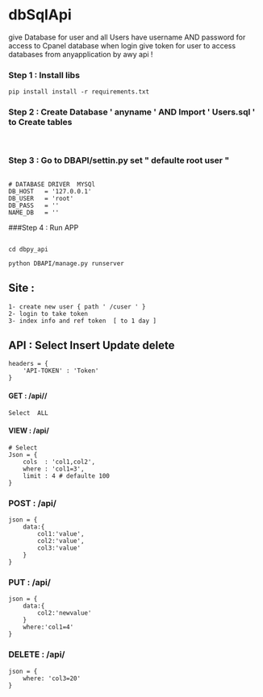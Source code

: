 # dbSqlApi

give Database for user and all Users have  username AND password for access to  Cpanel database 
when login give token for user to access  databases from anyapplication by awy api !


### Step 1 : Install libs 

```
pip install install -r requirements.txt
```


### Step 2 : Create Database ' anyname ' AND   Import  ' Users.sql ' to Create tables  
<br>

### Step 3 : Go to DBAPI/settin.py set " defaulte  root user "
```

# DATABASE DRIVER  MYSQl 
DB_HOST   = '127.0.0.1'
DB_USER   = 'root'
DB_PASS   = ''  
NAME_DB   = '' 

```
###Step 4 : Run APP 
```

cd dbpy_api 

python DBAPI/manage.py runserver 

```

## Site : 
	1- create new user { path ' /cuser ' }
	2- login to take token
	3- index info and ref token  [ to 1 day ]

## API : Select Insert Update delete
	headers = {
		'API-TOKEN' : 'Token'
	}

#### GET : /api/<nametable>/<limit> 
	Select  ALL    

#### VIEW : /api/<nametable> 
	# Select 
	Json = {
		cols  : 'col1,col2',
		where : 'col1=3',
		limit : 4 # defaulte 100
	}

### POST : /api/<nametable>
	json = {
		data:{
			col1:'value',
			col2:'value',
			col3:'value'
		}
	}

### PUT : /api/<nametable>
	json = {
		data:{
			col2:'newvalue'
		}
		where:'col1=4'
	}


### DELETE : /api/<nametable>
	json = {
		where: 'col3=20'
	}

